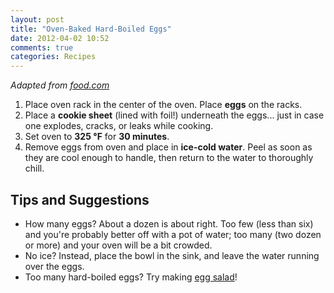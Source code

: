 ```yaml
---
layout: post
title: "Oven-Baked Hard-Boiled Eggs"
date: 2012-04-02 10:52
comments: true
categories: Recipes
---
```


_Adapted from [food.com](http://www.food.com/recipe/hard-cooked-eggs-in-the-oven-baked-eggs-61856)_

1. Place oven rack in the center of the oven. Place **eggs** on the racks.
2. Place a **cookie sheet** (lined with foil!) underneath the eggs... just in
   case one explodes, cracks, or leaks while cooking.
3. Set oven to **325 &deg;F** for **30 minutes**.
4. Remove eggs from oven and place in **ice-cold water**. Peel as soon as they
   are cool enough to handle, then return to the water to thoroughly chill.

Tips and Suggestions
--------------------

- How many eggs? About a dozen is about right. Too few (less than six) and
  you're probably better off with a pot of water; too many (two dozen or more)
  and your oven will be a bit crowded.
- No ice? Instead, place the bowl in the sink, and leave the water running over
  the eggs.
- Too many hard-boiled eggs? Try making [egg salad](/blog/2012/04/simple-egg-salad/)!

